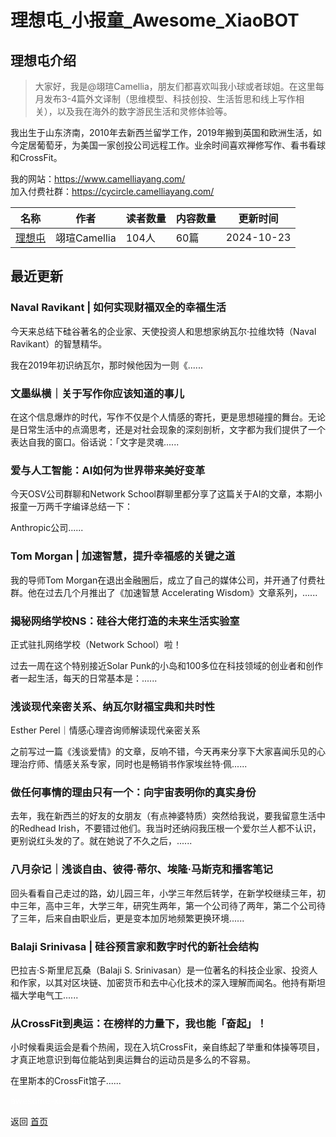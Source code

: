 # 理想屯_小报童_Awesome_XiaoBOT

## 理想屯介绍
> 大家好，我是@翊瑄Camellia，朋友们都喜欢叫我小球或者球姐。在这里每月发布3-4篇外文译制（思维模型、科技创投、生活哲思和线上写作相关），以及我在海外的数字游民生活和灵修体验等。    
    
我出生于山东济南，2010年去新西兰留学工作，2019年搬到英国和欧洲生活，如今定居葡萄牙，为美国一家创投公司远程工作。业余时间喜欢禅修写作、看书看球和CrossFit。    
    
我的网站：https://www.camelliayang.com/    
加入付费社群：https://cycircle.camelliayang.com/  
  


|名称|作者|读者数量|内容数量|更新时间|
|---|---|---|---|---|
|[理想屯](https://xiaobot.net/p/camelliayang?refer=0b133df9-27dc-423b-8101-639049001c13)|翊瑄Camellia|104人|60篇|2024-10-23|

## 最近更新
### Naval Ravikant | 如何实现财福双全的幸福生活

今天来总结下硅谷著名的企业家、天使投资人和思想家纳瓦尔·拉维坎特（Naval Ravikant）的智慧精华。

我在2019年初识纳瓦尔，那时候他因为一则《......

### 文墨纵横｜关于写作你应该知道的事儿

在这个信息爆炸的时代，写作不仅是个人情感的寄托，更是思想碰撞的舞台。无论是日常生活中的点滴思考，还是对社会现象的深刻剖析，文字都为我们提供了一个表达自我的窗口。俗话说：「文字是灵魂......

### 爱与人工智能：AI如何为世界带来美好变革

今天OSV公司群聊和Network School群聊里都分享了这篇关于AI的文章，本期小报童一万两千字编译总结一下：

Anthropic公司......

### Tom Morgan | 加速智慧，提升幸福感的关键之道

我的导师Tom Morgan在退出金融圈后，成立了自己的媒体公司，并开通了付费社群。他在过去几个月推出了《加速智慧 Accelerating
Wisdom》文章系列，......

### 揭秘网络学校NS：硅谷大佬打造的未来生活实验室

正式驻扎网络学校（Network School）啦！

过去一周在这个特别接近Solar Punk的小岛和100多位在科技领域的创业者和创作者一起生活，每天的日常基本是：......

### 浅谈现代亲密关系、纳瓦尔财福宝典和共时性

Esther Perel｜情感心理咨询师解读现代亲密关系

之前写过一篇《浅谈爱情》的文章，反响不错，今天再来分享下大家喜闻乐见的心理治疗师、情感关系专家，同时也是畅销书作家埃丝特·佩......

### 做任何事情的理由只有一个：向宇宙表明你的真实身份

去年，我在新西兰的好友的女朋友（有点神婆特质）突然给我说，要我留意生活中的Redhead
Irish，不要错过他们。我当时还纳闷我压根一个爱尔兰人都不认识，更别说红头发的了。就在她说了不久之后，......

### 八月杂记｜浅谈自由、彼得·蒂尔、埃隆·马斯克和播客笔记

回头看看自己走过的路，幼儿园三年，小学三年然后转学，在新学校继续三年，初中三年，高中三年，大学三年，研究生两年，第一个公司待了两年，第二个公司待了三年，后来自由职业后，更是变本加厉地频繁更换环境......

### Balaji Srinivasa | 硅谷预言家和数字时代的新社会结构

巴拉吉·S·斯里尼瓦桑（Balaji S.
Srinivasan）是一位著名的科技企业家、投资人和作家，以其对区块链、加密货币和去中心化技术的深入理解而闻名。他持有斯坦福大学电气工......

### 从CrossFit到奥运：在榜样的力量下，我也能「奋起」！

小时候看奥运会是看个热闹，现在入坑CrossFit，亲自练起了举重和体操等项目，才真正地意识到每位能站到奥运舞台的运动员是多么的不容易。

在里斯本的CrossFit馆子......


<a href="https://github.com/Reno9527/awesome-xiaobot" style="color: white; text-decoration: none;">awesome-xiaobot</a>

返回 [首页](../README.md)
